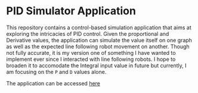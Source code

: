 # PID Simulator Application

This repository contains a control-based simulation application that aims at exploring the intricacies of PID control. Given the proportional and Derivative values, the application can simulate the value itself on one graph as well as the expected line following robot movement on another. Though not fully accurate, it is my version one of something I have wanted to implement ever since I interacted with line following robots. I hope to broaden it to accomodate the Integral input value in future but currently, I am focusing on the `P` and `D` values alone.

The application can be accessed [here](https://kaburaj.github.io/PID-Simulator/)
